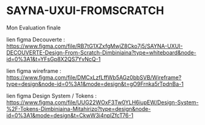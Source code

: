 # SAYNA-UXUI-FROMSCRATCH

Mon Evaluation finale 

lien figma Decouverte : https://www.figma.com/file/RB7tG1XZxfgMwjZ8Cko7j5/SAYNA-UXUI-DECOUVERTE-Design-From-Scratch-Dimbiniaina?type=whiteboard&node-id=0%3A1&t=YFsGp8X2QS7YvNcQ-1

lien figma wireframe : https://www.figma.com/file/DMCxLzfLffWb5AGz0bbSVB/Wireframe?type=design&node-id=0%3A1&mode=design&t=gO9Frnka5rTpdnBa-1

lien figma Design System / Tokens : https://www.figma.com/file/UUG22WOxF3Tw0YLH6iupEW/Design-System-%2F-Tokens-Dimbiniaina-Mitahirizo?type=design&node-id=0%3A1&mode=design&t=CkwW3i4nplZfcT76-1
